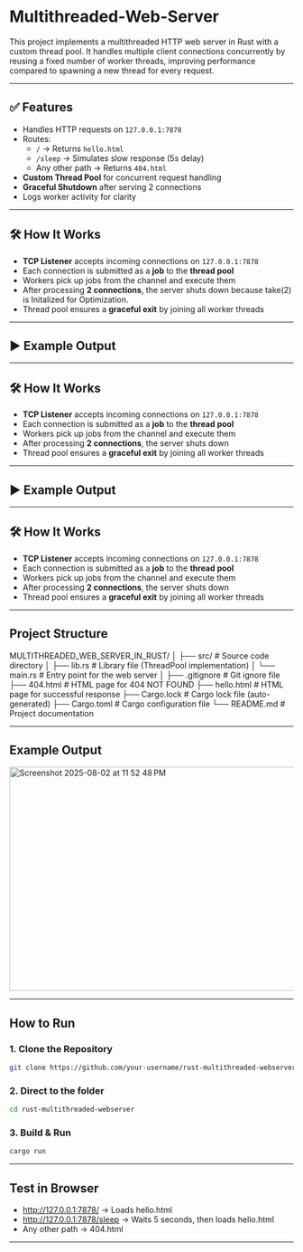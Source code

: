 # Multithreaded-Web-Server
This project implements a multithreaded HTTP web server in Rust with a custom thread pool. It handles multiple client connections concurrently by reusing a fixed number of worker threads, improving performance compared to spawning a new thread for every request.

---

## ✅ Features

- Handles HTTP requests on `127.0.0.1:7878`
- Routes:
  - `/` → Returns `hello.html`
  - `/sleep` → Simulates slow response (5s delay)
  - Any other path → Returns `404.html`
- **Custom Thread Pool** for concurrent request handling
- **Graceful Shutdown** after serving 2 connections
- Logs worker activity for clarity

---

## 🛠 How It Works

- **TCP Listener** accepts incoming connections on `127.0.0.1:7878`
- Each connection is submitted as a **job** to the **thread pool**
- Workers pick up jobs from the channel and execute them
- After processing **2 connections**, the server shuts down because take(2) is Initalized for Optimization.
- Thread pool ensures a **graceful exit** by joining all worker threads

---

## ▶ Example Output
---

## 🛠 How It Works

- **TCP Listener** accepts incoming connections on `127.0.0.1:7878`
- Each connection is submitted as a **job** to the **thread pool**
- Workers pick up jobs from the channel and execute them
- After processing **2 connections**, the server shuts down
- Thread pool ensures a **graceful exit** by joining all worker threads

---

## ▶ Example Output
---

## 🛠 How It Works

- **TCP Listener** accepts incoming connections on `127.0.0.1:7878`
- Each connection is submitted as a **job** to the **thread pool**
- Workers pick up jobs from the channel and execute them
- After processing **2 connections**, the server shuts down
- Thread pool ensures a **graceful exit** by joining all worker threads

---
## Project Structure 

MULTITHREADED_WEB_SERVER_IN_RUST/
│
├── src/                     # Source code directory
│   ├── lib.rs              # Library file (ThreadPool implementation)
│   └── main.rs             # Entry point for the web server
│
├── .gitignore              # Git ignore file
├── 404.html                # HTML page for 404 NOT FOUND
├── hello.html              # HTML page for successful response
├── Cargo.lock              # Cargo lock file (auto-generated)
├── Cargo.toml              # Cargo configuration file
└── README.md               # Project documentation

---

##  Example Output
<img width="720" height="396" alt="Screenshot 2025-08-02 at 11 52 48 PM" src="https://github.com/user-attachments/assets/8556c1d4-6388-47f9-b755-70d9ede3078f" />


---

## How to Run

### 1. Clone the Repository
```bash
git clone https://github.com/your-username/rust-multithreaded-webserver.git
```
### 2. Direct to the folder
```bash
cd rust-multithreaded-webserver
```
### 3. Build & Run
```bash
cargo run
```

---

## Test in Browser
- http://127.0.0.1:7878/ → Loads hello.html
- http://127.0.0.1:7878/sleep → Waits 5 seconds, then loads hello.html
- Any other path → 404.html

---




